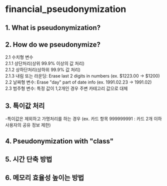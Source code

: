 # financial_pseudonymization

## 1. What is pseudonymization?

## 2. How do we pseudonymize?  
   2.1 수치형 변수  
      2.1.1 상단처리(상위 99.9% 이상의 값 처리)  
      2.1.2 상하단처리(상하위 99.9% 값 처리)  
      2.1.3 내림 또는 라운딩: Erase last 2 digits in numbers (ex. $1223.00 -> $1200)  
  2.2 날짜형 변수: Erase "day" part of date info (ex. 1991.02.23 -> 1991.02)  
  2.3 범주형 변수: 특정 값이 1,2개인 경우 주변 카테고리 값으로 대체  
  
## 3. 특이값 처리
  -특이값은 제외하고 가명처리를 하는 경우 (ex. 카드 항목 999999991 : 카드 2개 이하 사용자의 공유 정보 제한)

## 4. Pseudonymization with "class" 

## 5. 시간 단축 방법

## 6. 메모리 효율성 높이는 방법
  
